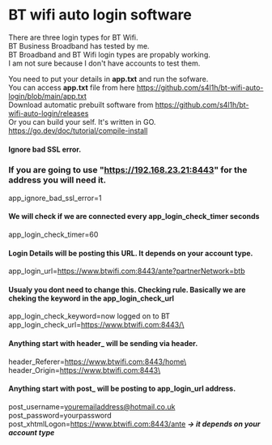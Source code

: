 # BT wifi auto login software

There are three login types for BT Wifi.\
BT Business Broadband has tested by me.\
BT Broadband and BT Wifi login types are propably working.\
I am not sure because I don't have accounts to test them.

You need to put your details in **app.txt** and run the sofware.\
You can access **app.txt** file from here https://github.com/s4l1h/bt-wifi-auto-login/blob/main/app.txt \
Download automatic prebuilt software from https://github.com/s4l1h/bt-wifi-auto-login/releases \
Or you can build your self. It's written in GO. https://go.dev/doc/tutorial/compile-install

#### Ignore bad SSL error.
### If you are going to use "https://192.168.23.21:8443" for the address you will need it.
app_ignore_bad_ssl_error=1

#### We will check if we are connected every app_login_check_timer seconds
app_login_check_timer=60

#### Login Details will be posting this URL. It depends on your account type.
app_login_url=https://www.btwifi.com:8443/ante?partnerNetwork=btb

#### Usualy you dont need to change this. Checking rule. Basically we are cheking the keyword in the app_login_check_url 
app_login_check_keyword=now logged on to BT\
app_login_check_url=https://www.btwifi.com:8443/\

#### Anything start with header_ will be sending via header.
header_Referer=https://www.btwifi.com:8443/home\
header_Origin=https://www.btwifi.com:8443\

#### Anything start with post_ will be posting to app_login_url address.
post_username=youremailaddress@hotmail.co.uk\
post_password=yourpassword\
post_xhtmlLogon=https://www.btwifi.com:8443/ante ***-> it depends on your account type***
